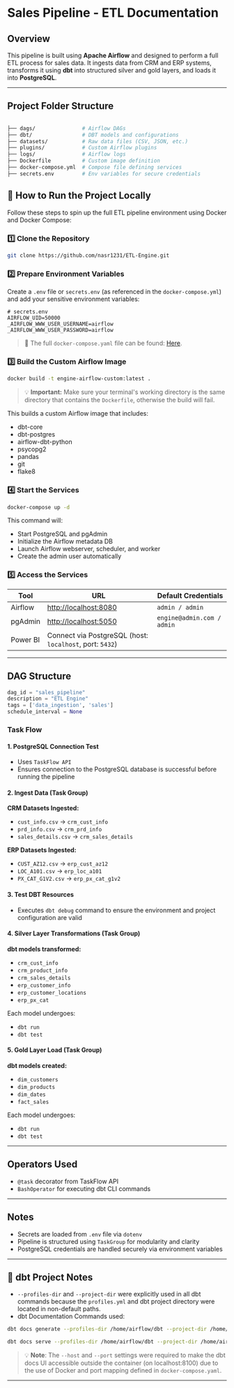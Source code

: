 # Sales Pipeline - ETL Documentation

## Overview

This pipeline is built using **Apache Airflow** and designed to perform a full ETL process for sales data. It ingests data from CRM and ERP systems, transforms it using **dbt** into structured silver and gold layers, and loads it into **PostgreSQL**.

---

## Project Folder Structure

```bash

├── dags/               # Airflow DAGs
├── dbt/                # DBT models and configurations
├── datasets/           # Raw data files (CSV, JSON, etc.)
├── plugins/            # Custom Airflow plugins
├── logs/               # Airflow logs
├── Dockerfile          # Custom image definition
├── docker-compose.yml  # Compose file defining services
├── secrets.env         # Env variables for secure credentials
```


## 🚀 How to Run the Project Locally

Follow these steps to spin up the full ETL pipeline environment using Docker and Docker Compose:

### 1️⃣ Clone the Repository

```bash
git clone https://github.com/nasr1231/ETL-Engine.git
```

### 2️⃣ Prepare Environment Variables

Create a `.env` file or `secrets.env` (as referenced in the `docker-compose.yml`) and add your sensitive environment variables:

```env
# secrets.env
AIRFLOW_UID=50000
_AIRFLOW_WWW_USER_USERNAME=airflow
_AIRFLOW_WWW_USER_PASSWORD=airflow
```

> 📁 The full `docker-compose.yaml` file can be found: [Here](docker-compose.yml).

### 3️⃣ Build the Custom Airflow Image

```bash
docker build -t engine-airflow-custom:latest .
```

> 💡 **Important:** Make sure your terminal's working directory is the same directory that contains the `Dockerfile`, otherwise the build will fail.

This builds a custom Airflow image that includes:
- dbt-core
- dbt-postgres
- airflow-dbt-python
- psycopg2
- pandas
- git
- flake8

### 4️⃣ Start the Services

```bash
docker-compose up -d
```

This command will:
- Start PostgreSQL and pgAdmin
- Initialize the Airflow metadata DB
- Launch Airflow webserver, scheduler, and worker
- Create the admin user automatically

### 5️⃣ Access the Services

| Tool        | URL                          | Default Credentials               |
|-------------|------------------------------|------------------------------------|
| Airflow     | [http://localhost:8080](http://localhost:8080) | `admin / admin`                   |
| pgAdmin     | [http://localhost:5050](http://localhost:5050) | `engine@admin.com / admin`        |
| Power BI    | Connect via PostgreSQL (host: `localhost`, port: `5432`) |

---

## DAG Structure

```python
dag_id = "sales_pipeline"
description = "ETL Engine"
tags = ['data_ingestion', 'sales']
schedule_interval = None
```

### Task Flow

#### 1. PostgreSQL Connection Test

- Uses `TaskFlow API`
- Ensures connection to the PostgreSQL database is successful before running the pipeline

#### 2. Ingest Data (Task Group)

**CRM Datasets Ingested:**

- `cust_info.csv` → `crm_cust_info`
- `prd_info.csv` → `crm_prd_info`
- `sales_details.csv` → `crm_sales_details`

**ERP Datasets Ingested:**

- `CUST_AZ12.csv` → `erp_cust_az12`
- `LOC_A101.csv` → `erp_loc_a101`
- `PX_CAT_G1V2.csv` → `erp_px_cat_g1v2`

#### 3. Test DBT Resources

- Executes `dbt debug` command to ensure the environment and project configuration are valid

#### 4. Silver Layer Transformations (Task Group)

**dbt models transformed:**
- `crm_cust_info`
- `crm_product_info`
- `crm_sales_details`
- `erp_customer_info`
- `erp_customer_locations`
- `erp_px_cat`

Each model undergoes:
- `dbt run`
- `dbt test`

#### 5. Gold Layer Load (Task Group)

**dbt models created:**
- `dim_customers`
- `dim_products`
- `dim_dates`
- `fact_sales`

Each model undergoes:
- `dbt run`
- `dbt test`

---

## Operators Used

- `@task` decorator from TaskFlow API
- `BashOperator` for executing dbt CLI commands

---

## Notes

- Secrets are loaded from `.env` file via `dotenv`
- Pipeline is structured using `TaskGroup` for modularity and clarity
- PostgreSQL credentials are handled securely via environment variables
  
---

## 📘 dbt Project Notes

- `--profiles-dir` and `--project-dir` were explicitly used in all dbt commands because the `profiles.yml` and dbt project directory were located in non-default paths.
- dbt Documentation Commands used:

```bash
dbt docs generate --profiles-dir /home/airflow/dbt --project-dir /home/airflow/dbt/sales

dbt docs serve --profiles-dir /home/airflow/dbt --project-dir /home/airflow/dbt/sales --port 8100 --host 0.0.0.0
```

> 💡 **Note**: The `--host` and `--port` settings were required to make the dbt docs UI accessible outside the container (on localhost:8100) due to the use of Docker and port mapping defined in `docker-compose.yaml`.

---
